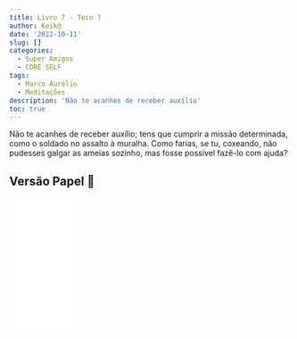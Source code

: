 ```yaml
---
title: Livro 7 - Teco 7
author: Keik@
date: '2022-10-11'
slug: []
categories:
  - Super Amigos
  - CORE SELF
tags:
  - Marco Aurélio
  - Meditações
description: 'Não te acanhes de receber auxílio'
toc: true
---
```



Não te acanhes de receber auxílio; tens que cumprir a missão determinada, como o soldado no assalto à muralha. Como farias, se tu, coxeando, não pudesses galgar as ameias sozinho, mas fosse possível fazê-lo com ajuda?

## Versão Papel :book:
<iframe style="width:120px;height:240px;" marginwidth="0" marginheight="0" scrolling="no" frameborder="0" src="//ws-na.amazon-adsystem.com/widgets/q?ServiceVersion=20070822&OneJS=1&Operation=GetAdHtml&MarketPlace=BR&source=ss&ref=as_ss_li_til&ad_type=product_link&tracking_id=mundodekeika-20&language=pt_BR&marketplace=amazon&region=BR&placement=B092FVY4BB&asins=B092FVY4BB&linkId=37c5ec14221f61f811029aa88b520891&show_border=true&link_opens_in_new_window=true"></iframe>